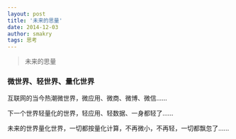 ```yaml
---
layout: post
title: '未来的思量'
date: 2014-12-03
author: smakry
tags: 思考
---
```


> 未来的思量

### 微世界、轻世界、量化世界

互联网的当今热潮微世界，微应用、微商、微博、微信......

下一个世界轻量化的世界，轻应用、轻数据、一身都轻了......

未来的世界量化世界，一切都按量化计算，不再微小，不再轻，一切都飘忽了......